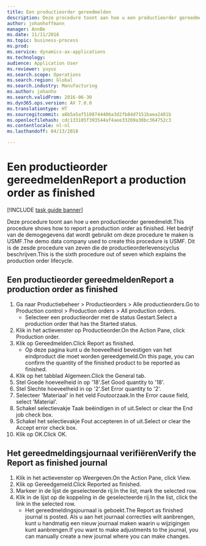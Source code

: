 ```yaml
---
title: Een productieorder gereedmelden
description: Deze procedure toont aan hoe u een productieorder gereedmeldt.
author: johanhoffmann
manager: AnnBe
ms.date: 11/11/2016
ms.topic: business-process
ms.prod: 
ms.service: dynamics-ax-applications
ms.technology: 
audience: Application User
ms.reviewer: yuyus
ms.search.scope: Operations
ms.search.region: Global
ms.search.industry: Manufacturing
ms.author: johanho
ms.search.validFrom: 2016-06-30
ms.dyn365.ops.version: AX 7.0.0
ms.translationtype: HT
ms.sourcegitcommit: a8b5a5af5108744406a3d2fb84d7151baea2481b
ms.openlocfilehash: cdc133105f393544af4aee33269a30bc364752c3
ms.contentlocale: nl-nl
ms.lasthandoff: 04/13/2018

---
```

# <a name="report-a-production-order-as-finished"></a><span data-ttu-id="c5ecb-103">Een productieorder gereedmelden</span><span class="sxs-lookup"><span data-stu-id="c5ecb-103">Report a production order as finished</span></span>

[!INCLUDE [task guide banner](../../includes/task-guide-banner.md)]

<span data-ttu-id="c5ecb-104">Deze procedure toont aan hoe u een productieorder gereedmeldt.</span><span class="sxs-lookup"><span data-stu-id="c5ecb-104">This procedure shows how to report a production order as finished.</span></span> <span data-ttu-id="c5ecb-105">Het bedrijf van de demogegevens dat wordt gebruikt om deze procedure te maken is USMF.</span><span class="sxs-lookup"><span data-stu-id="c5ecb-105">The demo data company used to create this procedure is USMF.</span></span> <span data-ttu-id="c5ecb-106">Dit is de zesde procedure van zeven die de productieorderlevenscyclus beschrijven.</span><span class="sxs-lookup"><span data-stu-id="c5ecb-106">This is the sixth procedure out of seven which explains the production order lifecycle.</span></span>


## <a name="report-a-production-order-as-finished"></a><span data-ttu-id="c5ecb-107">Een productieorder gereedmelden</span><span class="sxs-lookup"><span data-stu-id="c5ecb-107">Report a production order as finished</span></span>
1. <span data-ttu-id="c5ecb-108">Ga naar Productiebeheer > Productieorders > Alle productieorders.</span><span class="sxs-lookup"><span data-stu-id="c5ecb-108">Go to Production control > Production orders > All production orders.</span></span>
    * <span data-ttu-id="c5ecb-109">Selecteer een productieorder met de status Gestart.</span><span class="sxs-lookup"><span data-stu-id="c5ecb-109">Select a production order that has the Started status.</span></span>  
2. <span data-ttu-id="c5ecb-110">Klik in het actievenster op Productieorder.</span><span class="sxs-lookup"><span data-stu-id="c5ecb-110">On the Action Pane, click Production order.</span></span>
3. <span data-ttu-id="c5ecb-111">Klik op Gereedmelden.</span><span class="sxs-lookup"><span data-stu-id="c5ecb-111">Click Report as finished.</span></span>
    * <span data-ttu-id="c5ecb-112">Op deze pagina kunt u de hoeveelheid bevestigen van het eindproduct die moet worden gereedgemeld.</span><span class="sxs-lookup"><span data-stu-id="c5ecb-112">On this page, you can confirm the quantity of the finished product to be reported as finished.</span></span>  
4. <span data-ttu-id="c5ecb-113">Klik op het tabblad Algemeen.</span><span class="sxs-lookup"><span data-stu-id="c5ecb-113">Click the General tab.</span></span>
5. <span data-ttu-id="c5ecb-114">Stel Goede hoeveelheid in op '18'.</span><span class="sxs-lookup"><span data-stu-id="c5ecb-114">Set Good quantity to '18'.</span></span>
6. <span data-ttu-id="c5ecb-115">Stel Slechte hoeveelheid in op '2'.</span><span class="sxs-lookup"><span data-stu-id="c5ecb-115">Set Error quantity to '2'.</span></span>
7. <span data-ttu-id="c5ecb-116">Selecteer 'Materiaal' in het veld Foutoorzaak.</span><span class="sxs-lookup"><span data-stu-id="c5ecb-116">In the Error cause field, select 'Material'.</span></span>
8. <span data-ttu-id="c5ecb-117">Schakel selectievakje Taak beëindigen in of uit.</span><span class="sxs-lookup"><span data-stu-id="c5ecb-117">Select or clear the End job check box.</span></span>
9. <span data-ttu-id="c5ecb-118">Schakel het selectievakje Fout accepteren in of uit.</span><span class="sxs-lookup"><span data-stu-id="c5ecb-118">Select or clear the Accept error check box.</span></span>
10. <span data-ttu-id="c5ecb-119">Klik op OK.</span><span class="sxs-lookup"><span data-stu-id="c5ecb-119">Click OK.</span></span>

## <a name="verify-the-report-as-finished-journal"></a><span data-ttu-id="c5ecb-120">Het gereedmeldingsjournaal verifiëren</span><span class="sxs-lookup"><span data-stu-id="c5ecb-120">Verify the Report as finished journal</span></span>
1. <span data-ttu-id="c5ecb-121">Klik in het actievenster op Weergeven.</span><span class="sxs-lookup"><span data-stu-id="c5ecb-121">On the Action Pane, click View.</span></span>
2. <span data-ttu-id="c5ecb-122">Klik op Gereedgemeld.</span><span class="sxs-lookup"><span data-stu-id="c5ecb-122">Click Reported as finished.</span></span>
3. <span data-ttu-id="c5ecb-123">Markeer in de lijst de geselecteerde rij.</span><span class="sxs-lookup"><span data-stu-id="c5ecb-123">In the list, mark the selected row.</span></span>
4. <span data-ttu-id="c5ecb-124">Klik in de lijst op de koppeling in de geselecteerde rij.</span><span class="sxs-lookup"><span data-stu-id="c5ecb-124">In the list, click the link in the selected row.</span></span>
    * <span data-ttu-id="c5ecb-125">Het gereedmeldingsjournaal is geboekt.</span><span class="sxs-lookup"><span data-stu-id="c5ecb-125">The Report as finished journal is posted.</span></span> <span data-ttu-id="c5ecb-126">Als u aan het journaal correcties wilt aanbrengen, kunt u handmatig een nieuw journaal maken waarin u wijzigingen kunt aanbrengen.</span><span class="sxs-lookup"><span data-stu-id="c5ecb-126">If you want to make adjustments to the journal, you can manually create  a new journal where you can make changes.</span></span>  

